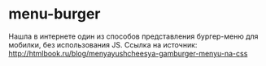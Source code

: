 # menu-burger
Нашла в интернете один из способов представления бургер-меню для мобилки, без использования JS.
Ссылка на источник: http://htmlbook.ru/blog/menyayushcheesya-gamburger-menyu-na-css 
